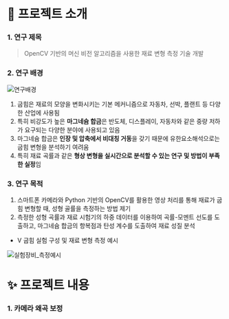 # 🌱 프로젝트 소개

### 1. 연구 제목
> OpenCV 기반의 머신 비전 알고리즘을 사용한 재료 변형 측정 기술 개발

### 2. 연구 배경

<img width:800px src="https://github.com/dogpaw1230/Measurement_Algorithm/assets/146051611/49b3bca1-e860-4450-aea4-54947fd936b5" alt="연구배경">

<br>

  1. 굽힘은 재료의 모양을 변화시키는 기본 메커니즘으로 자동차, 선박, 플랜트 등 다양한 산업에 사용됨
  2. 특히 비강도가 높은 **마그네슘 합금**은 반도체, 디스플레이, 자동차와 같은 중량 저하가 요구되는 다양한 분야에 사용되고 있음
  3. 마그네슘 합금은 **인장 및 압축에서 비대칭 거동**을 갖기 때문에 유한요소해석으로는 굽힘 변형을 분석하기 여려움
  4. 특히 재료 곡률과 같은 **형상 변형을 실시간으로 분석할 수 있는 연구 및 방법이 부족한 실정**임



### 3. 연구 목적

  1. 스마트폰 카메라와 Python 기반의 OpenCV를 활용한 영상 처리를 통해 재료가 굽힘 변형할 때, 성형 골률을 측정하는 방법 제기
  2. 측정한 성형 곡률과 재료 시험기의 하중 데이터를 이용하여 곡률-모멘트 선도를 도출하고, 마그네슘 합금의 항복점과 탄성 계수를 도출하여 재료 성질 분석

- V 굽힘 실험 구성 및 재료 변형 측정 예시
  
<img width:800px src="https://github.com/dogpaw1230/Measurement_Algorithm/assets/146051611/4d73979d-2901-4dbe-817f-ae1d16c9139a" alt="실험장비_측정예시">

<br>

# ✨ 프로젝트 내용

### 1. 카메라 왜곡 보정
